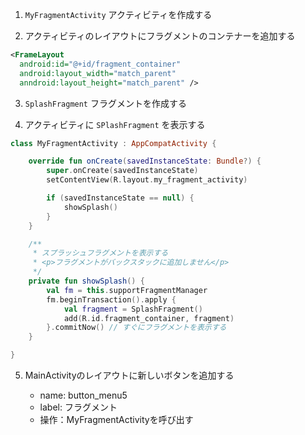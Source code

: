 1. `MyFragmentActivity` アクティビティを作成する

2. アクティビティのレイアウトにフラグメントのコンテナーを追加する
```xml
<FrameLayout
  android:id="@+id/fragment_container"
  android:layout_width="match_parent"
  anndroid:layout_height="match_parent" />
```

3. `SplashFragment` フラグメントを作成する

4. アクティビティに `SPlashFragment` を表示する

```kotlin
class MyFragmentActivity : AppCompatActivity {

    override fun onCreate(savedInstanceState: Bundle?) {
        super.onCreate(savedInstanceState)
        setContentView(R.layout.my_fragment_activity)

        if (savedInstanceState == null) {
            showSplash()
        }
    }

    /**
     * スプラッシュフラグメントを表示する
     * <p>フラグメントがバックスタックに追加しません</p>
     */
    private fun showSplash() {
        val fm = this.supportFragmentManager
        fm.beginTransaction().apply {
            val fragment = SplashFragment()
            add(R.id.fragment_container, fragment)
        }.commitNow() // すぐにフラグメントを表示する
    }

}
```

5. MainActivityのレイアウトに新しいボタンを追加する

    - name: button_menu5
    - label: フラグメント
    - 操作：MyFragmentActivityを呼び出す
